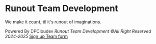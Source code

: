 # Runout Team Development
We make it count, til it's runout of imaginations.

Powered By DPCloudev
*Runout Team Development ©All Right Reserved 2024-2025*
[Sign up Team form](https://forms.gle/AbKXZh3EJcQsxxyF6)
